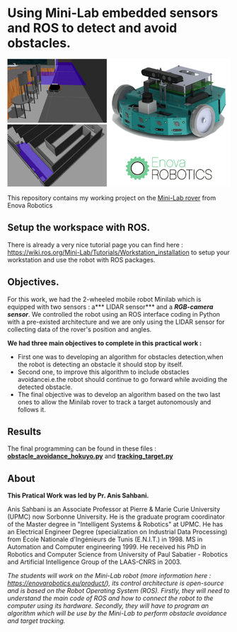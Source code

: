 # Using Mini-Lab embedded sensors and ROS to detect and avoid obstacles.

![plot](Mini-Lab_Gui/minilab.png)

This repository contains my working project on the [Mini-Lab rover](https://enovarobotics.eu/product/) from Enova Robotics

## Setup the workspace with ROS.

There is already a very nice tutorial page you can find here : https://wiki.ros.org/Mini-Lab/Tutorials/Workstation_installation to setup your workstation and use the robot with ROS packages.

## Objectives.

For this work, we had the 2-wheeled mobile robot Minilab which is equipped with two sensors :  a*** LIDAR sensor*** and a ***RGB-camera sensor***.
We controlled the robot using an ROS interface coding in Python with a pre-existed architecture and we are only using the LIDAR sensor for collecting data of the rover's position and angles.

**We had three main objectives to complete in this practical work  :**

* First one was to developing an algorithm for obstacles detection,when the robot is detecting an obstacle it should stop by itself.  
* Second one, to improve this algorithm to include obstacles avoidancei.e.the robot should continue to go forward while avoiding the detected obstacle.
* The final objective was to develop an algorithm based on the two last ones to allow the Minilab rover to track a target autonomously and follows it.  

## Results

The final programming can be found in these files : **[obstacle_avoidance_hokuyo.py]()** and **[tracking_target.py]()**


## About 

**This Pratical Work was led by Pr. Anis Sahbani.**

Anis Sahbani is an Associate Professor at Pierre & Marie Curie University (UPMC) now Sorbonne University. 
He is the graduate program coordinator of the Master degree in "Intelligent Systems & Robotics" at UPMC. 
He has an Electrical Engineer Degree (specialization on Industrial Data Processing) from École Nationale d'Ingénieurs de Tunis (E.N.I.T.) in 1998. MS in Automation and Computer engineering 1999. 
He received his PhD in Robotics and Computer Science from University of Paul Sabatier - Robotics and Artificial Intelligence Group of the LAAS-CNRS in 2003.

*The students will work on the Mini-Lab robot (more information here : https://enovarobotics.eu/product/),  its control architecture is open-source and is based on the Robot Operating System (ROS).
Firstly, they will need to understand the main code of ROS and how to connect the robot to the computer using its hardware.
Secondly, they will have to program an algorithm which will be use by the Mini-Lab to perform obstacle avoidance and target tracking.*
